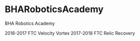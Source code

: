 # BHARoboticsAcademy
BHA Robotics Academy

2016-2017 FTC Velocity Vortex
2017-2018 FTC Relic Recovery

